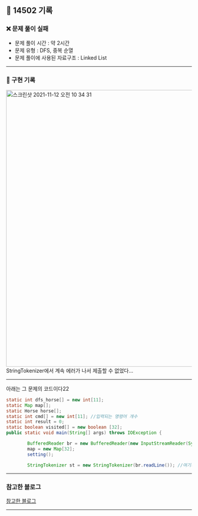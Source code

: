 ## 📝 14502 기록
###  ❌ 문제 풀이 실패
- 문제 풀이 시간 : 약 2시간
- 문제 유형 : DFS, 중복 순열
- 문제 풀이에 사용된 자료구조 : Linked List

---

### 📍 구현 기록
<img width="750" alt="스크린샷 2021-11-12 오전 10 34 31" src="https://user-images.githubusercontent.com/60427387/141393673-949677d8-1069-472d-9e27-7e13f54d53a0.png">
StringTokenizer에서 계속 에러가 나서 제출할 수 없었다...   

---


아래는 그 문제의 코드이다22
```java
static int dfs_horse[] = new int[11];
static Map map[];
static Horse horse[];
static int cmd[] = new int[11]; //입력되는 명령어 개수
static int result = 0;
static boolean visited[] = new boolean [32];
public static void main(String[] args) throws IOException {

        BufferedReader br = new BufferedReader(new InputStreamReader(System.in));
        map = new Map[32];
        setting();

        StringTokenizer st = new StringTokenizer(br.readLine()); //여기서 계속 에러가 난다. 왜 그런지는 추가적으로 봐야 할 듯 하다.
```

---

### 참고한 블로그
[참고한 블로그](https://ju-nam2.tistory.com/121)

---
